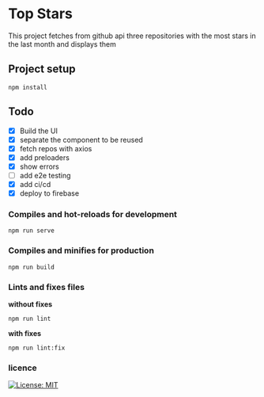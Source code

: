 # Top Stars
This project fetches from github api three repositories with the most stars in the last month and displays them

## Project setup
```
npm install
```

## Todo
- [x] Build the UI
- [x] separate the component to be reused
- [x] fetch repos with axios
- [x] add preloaders
- [x] show errors
- [ ] add e2e testing
- [x] add ci/cd
- [x] deploy to firebase

### Compiles and hot-reloads for development
```
npm run serve
```

### Compiles and minifies for production
```
npm run build
```

### Lints and fixes files
**without fixes**
```
npm run lint
```
**with fixes**
```
npm run lint:fix
```

### licence
[![License: MIT](https://img.shields.io/badge/License-MIT-yellow.svg)](https://opensource.org/licenses/MIT)

